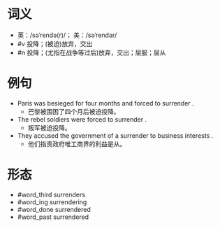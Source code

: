 # 词义
- 英：/səˈrendə(r)/； 美：/səˈrendər/
- #v 投降；(被迫)放弃，交出
- #n 投降；(尤指在战争等过后)放弃，交出；屈服；屈从
# 例句
- Paris was besieged for four months and forced to surrender .
	- 巴黎被围困了四个月后被迫投降。
- The rebel soldiers were forced to surrender .
	- 叛军被迫投降。
- They accused the government of a surrender to business interests .
	- 他们指责政府唯工商界的利益是从。
# 形态
- #word_third surrenders
- #word_ing surrendering
- #word_done surrendered
- #word_past surrendered
